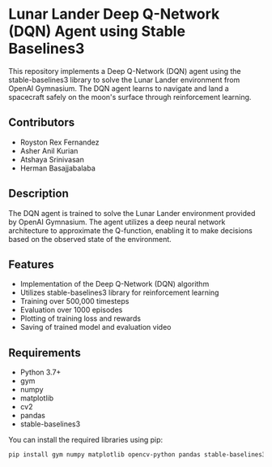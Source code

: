 # Lunar Lander Deep Q-Network (DQN) Agent using Stable Baselines3

This repository implements a Deep Q-Network (DQN) agent using the stable-baselines3 library to solve the Lunar Lander environment from OpenAI Gymnasium. The DQN agent learns to navigate and land a spacecraft safely on the moon's surface through reinforcement learning.

## Contributors

- Royston Rex Fernandez 
- Asher Anil Kurian
- Atshaya Srinivasan 
- Herman Basajjabalaba

## Description

The DQN agent is trained to solve the Lunar Lander environment provided by OpenAI Gymnasium. The agent utilizes a deep neural network architecture to approximate the Q-function, enabling it to make decisions based on the observed state of the environment.

## Features

- Implementation of the Deep Q-Network (DQN) algorithm
- Utilizes stable-baselines3 library for reinforcement learning
- Training over 500,000 timesteps
- Evaluation over 1000 episodes
- Plotting of training loss and rewards
- Saving of trained model and evaluation video

## Requirements

- Python 3.7+
- gym
- numpy
- matplotlib
- cv2
- pandas
- stable-baselines3

You can install the required libraries using pip:

```bash
pip install gym numpy matplotlib opencv-python pandas stable-baselines3
